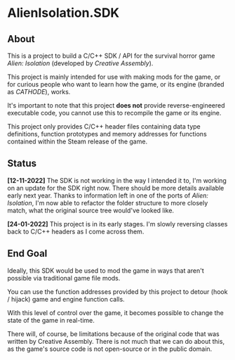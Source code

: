# AlienIsolation.SDK
## About
This is a project to build a C/C++ SDK / API for the survival horror game _Alien: Isolation_ (developed by _Creative Assembly_).

This project is mainly intended for use with making mods for the game, or for curious people who want to learn how the game, or its engine (branded as _CATHODE_), works.

It's important to note that this project **does not** provide reverse-engineered executable code, you cannot use this to recompile the game or its engine.

This project only provides C/C++ header files containing data type definitions, function prototypes and memory addresses for functions contained within the Steam release of the game.

## Status
**[12-11-2022]** The SDK is not working in the way I intended it to, I'm working on an update for the SDK right now. There should be more details available early next year. Thanks to information left in one of the ports of _Alien: Isolation_, I'm now able to refactor the folder structure to more closely match, what the original source tree would've looked like.

**[24-01-2022]** This project is in its early stages. I'm slowly reversing classes back to C/C++ headers as I come across them.

## End Goal
Ideally, this SDK would be used to mod the game in ways that aren't possible via traditional game file mods.

You can use the function addresses provided by this project to detour (hook / hijack) game and engine function calls.

With this level of control over the game, it becomes possible to change the state of the game in real-time.

There will, of course, be limitations because of the original code that was written by Creative Assembly. There is not much that we can do about this, as the game's source code is not open-source or in the public domain.
